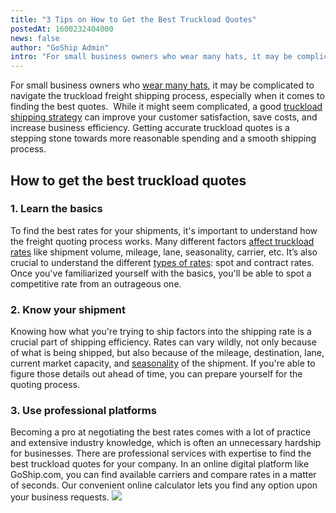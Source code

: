 ```yaml
---
title: "3 Tips on How to Get the Best Truckload Quotes"
postedAt: 1600232404000
news: false
author: "GoShip Admin"
intro: "For small business owners who wear many hats, it may be complicated to navigate the truckload freight shipping process, especially when it comes to finding the best quotes.  While it might seem complicated, a good truckload shipping strategy can improve your customer satisfaction, save costs, and increase business efficiency. Getting accurate truckload quotes is a stepping stone towards more reasonable spending and a smooth shipping process. \n\nHow to get the best truckload quotes\n-\n\n\n1. Learn the basics\n\nTo"
---
```

For small business owners who [wear many hats](https://www.goship.com/blog/3-small-business-shipping-mistakes-you-should-avoid/), it may be complicated to navigate the truckload freight shipping process, especially when it comes to finding the best quotes.  While it might seem complicated, a good [truckload shipping strategy](https://www.goship.com/blog/optimizing-your-truckload-shipping-strategy/) can improve your customer satisfaction, save costs, and increase business efficiency. Getting accurate truckload quotes is a stepping stone towards more reasonable spending and a smooth shipping process.

How to get the best truckload quotes
------------------------------------

### 1\. Learn the basics

To find the best rates for your shipments, it's important to understand how the freight quoting process works. Many different factors [affect truckload rates](https://www.goship.com/blog/how-are-truckload-freight-rates-calculated/) like shipment volume, mileage, lane, seasonality, carrier, etc. It’s also crucial to understand the different [types of rates](https://www.goship.com/blog/what-are-the-different-types-of-freight-rates/): spot and contract rates.  Once you've familiarized yourself with the basics, you'll be able to spot a competitive rate from an outrageous one.

### 2\. Know your shipment

Knowing how what you're trying to ship factors into the shipping rate is a crucial part of shipping efficiency. Rates can vary wildly, not only because of what is being shipped, but also because of the mileage, destination, lane, current market capacity, and [seasonality](https://www.goship.com/blog/what-are-the-four-freight-shipping-seasons/) of the shipment. If you're able to figure those details out ahead of time, you can prepare yourself for the quoting process.

### 3\. Use professional platforms

Becoming a pro at negotiating the best rates comes with a lot of practice and extensive industry knowledge, which is often an unnecessary hardship for businesses. There are professional services with expertise to find the best truckload quotes for your company. In an online digital platform like GoShip.com, you can find available carriers and compare rates in a matter of seconds. Our convenient online calculator lets you find any option upon your business requests. [![](https://www.goship.com/wp-content/uploads/2021/02/1ace89b4-fe28-40ff-a2a7-4cddc60fc9ec.png)](https://www.goship.com/)
